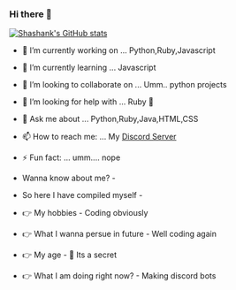 ### Hi there 👋

[![Shashank's GitHub stats](https://github-readme-stats.vercel.app/api?username=ShashankKumarSaxena)](https://github.com/anuraghazra/github-readme-stats)


- 🔭 I’m currently working on ... Python,Ruby,Javascript
- 🌱 I’m currently learning ... Javascript
- 👯 I’m looking to collaborate on ... Umm.. python projects
- 🤔 I’m looking for help with ... Ruby 💎
- 💬 Ask me about ... Python,Ruby,Java,HTML,CSS
- 📫 How to reach me: ... My <a href="https://discord.gg/WtEjnqm5">Discord Server</a>
- ⚡ Fun fact: ... umm.... nope

- Wanna know about me? -
- So here I have compiled myself -
- 👉 My hobbies - Coding obviously
- 👉 What I wanna persue in future - Well coding again
- 👉 My age - 🤫 Its a secret
- 👉 What I am doing right now? - Making discord bots

